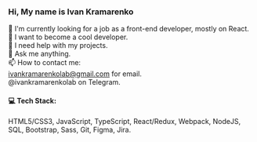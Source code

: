 ### Hi, My name is Ivan Kramarenko

🔭 I'm currently looking for a job as a front-end developer, mostly on React.<br/>
👯 I want to become a cool developer.<br/>
🤔 I need help with my projects.<br/>
💬 Ask me anything.<br/>
📫 How to contact me:<br/>
ivankramarenkolab@gmail.com for email.<br/>
@ivankramarenkolab on Telegram.<br/>

#### 💻 Tech Stack:<br/>
HTML5/CSS3, JavaScript, TypeScript, React/Redux, Webpack, NodeJS, SQL, Bootstrap, Sass, Git, Figma, Jira.
